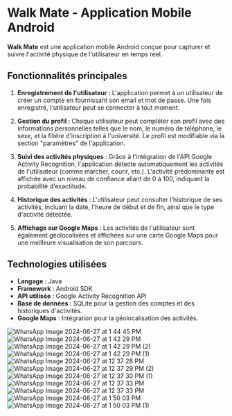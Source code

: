 # Walk Mate - Application Mobile Android

**Walk Mate** est une application mobile Android conçue pour capturer et suivre l'activité physique de l'utilisateur en temps réel. 

## Fonctionnalités principales

1. **Enregistrement de l'utilisateur** : L'application permet à un utilisateur de créer un compte en fournissant son email et mot de passe. Une fois enregistré, l'utilisateur peut se connecter à tout moment.

2. **Gestion du profil** : Chaque utilisateur peut compléter son profil avec des informations personnelles telles que le nom, le numéro de téléphone, le sexe, et la filière d'inscription à l'université. Le profil est modifiable via la section "paramètres" de l'application.

3. **Suivi des activités physiques** : Grâce à l'intégration de l'API Google Activity Recognition, l'application détecte automatiquement les activités de l'utilisateur (comme marcher, courir, etc.). L'activité prédominante est affichée avec un niveau de confiance allant de 0 à 100, indiquant la probabilité d'exactitude.

4. **Historique des activités** : L'utilisateur peut consulter l'historique de ses activités, incluant la date, l'heure de début et de fin, ainsi que le type d'activité détectée.

5. **Affichage sur Google Maps** : Les activités de l'utilisateur sont également géolocalisées et affichées sur une carte Google Maps pour une meilleure visualisation de son parcours.

## Technologies utilisées

- **Langage** : Java
- **Framework** : Android SDK
- **API utilisée** : Google Activity Recognition API
- **Base de données** : SQLite pour la gestion des comptes et des historiques d'activités.
- **Google Maps** : Intégration pour la géolocalisation des activités.


![WhatsApp Image 2024-06-27 at 1 44 45 PM](https://github.com/NohaylaA/Anoada_Nohayla_project/assets/107950595/4a13d212-08ea-430a-8016-40c1b175c65c)
![WhatsApp Image 2024-06-27 at 1 42 29 PM](https://github.com/NohaylaA/Anoada_Nohayla_project/assets/107950595/d3a6717f-b3e1-466b-90a1-46fef3351fc5)
![WhatsApp Image 2024-06-27 at 1 42 29 PM (2)](https://github.com/NohaylaA/Anoada_Nohayla_project/assets/107950595/5ea08f58-9692-4384-85b3-82a0e757fdee)
![WhatsApp Image 2024-06-27 at 1 42 29 PM (1)](https://github.com/NohaylaA/Anoada_Nohayla_project/assets/107950595/93a72bf8-292a-427c-894e-aa67d7083e02)
![WhatsApp Image 2024-06-27 at 12 37 28 PM](https://github.com/NohaylaA/Anoada_Nohayla_project/assets/107950595/b03e2ebc-0f97-4b89-b1d6-f83007859971)
![WhatsApp Image 2024-06-27 at 12 37 29 PM (2)](https://github.com/NohaylaA/Anoada_Nohayla_project/assets/107950595/a4adb839-cd5f-476d-8fe5-5e2968191b46)
![WhatsApp Image 2024-06-27 at 12 37 30 PM (1)](https://github.com/NohaylaA/Anoada_Nohayla_project/assets/107950595/2f6d42ce-590c-4382-9917-0bb3d29df3bd)
![WhatsApp Image 2024-06-27 at 12 37 33 PM](https://github.com/NohaylaA/Anoada_Nohayla_project/assets/107950595/7f7ba445-a531-4929-a76e-3888c18fc8b5)
![WhatsApp Image 2024-06-27 at 12 37 33 PM](https://github.com/NohaylaA/Anoada_Nohayla_project/assets/107950595/1ec50501-3ddb-49c0-8aa7-5b80ea65fd44)
![WhatsApp Image 2024-06-27 at 1 50 03 PM](https://github.com/NohaylaA/Anoada_Nohayla_project/assets/107950595/f3bb95f8-d8ef-42f3-9814-cad20bae781f)
![WhatsApp Image 2024-06-27 at 1 50 03 PM (1)](https://github.com/NohaylaA/Anoada_Nohayla_project/assets/107950595/adc06ca8-8e75-4575-9e7b-2183fc4c00ed)
